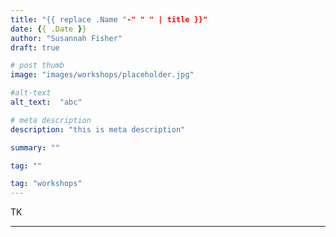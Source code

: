 ```yaml
---
title: "{{ replace .Name "-" " " | title }}"
date: {{ .Date }}
author: "Susannah Fisher"
draft: true

# post thumb
image: "images/workshops/placeholder.jpg"

#alt-text
alt_text:  "abc"

# meta description
description: "this is meta description"

summary: ""

tag: ""

tag: "workshops"
---
```


TK

---
